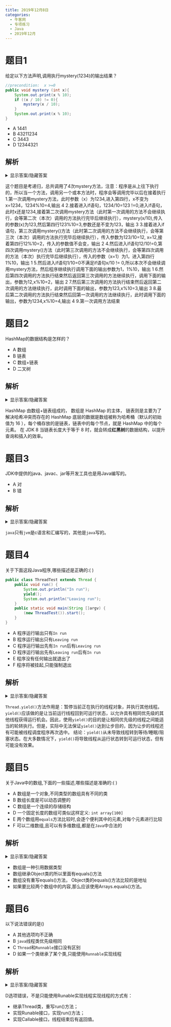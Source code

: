 ```yaml
---
title: 2019年12月8日
categories: 
  - 牛客网
  - 专项练习
  - Java
  - 2019年12月
---
```


# 题目1
给定以下方法声明,调用执行mystery(1234)的输出结果？
```java
//precondition:  x >=0
public void mystery (int x){
    System.out.print(x % 10);
    if ((x / 10) != 0){
        mystery(x / 10);
    }
    System.out.print(x % 10);
}
```
- A 1441
- B 43211234
- C 3443
- D 12344321

## 解析
<details><summary>显示答案/隐藏答案</summary>正确答案: B</details>

这个题目是考递归，总共调用了4次mystery方法，注意：程序是从上往下执行的，所以当一个方法，调用另一个或本方法时，程序会等调用完毕以后在接着执行
1.第一次调用mystery方法，此时参数（x）为1234,进入第四行，x不变为x=1234，1234%10=4,输出 4
2.接着进入if语句，1234/10=123 !=0,进入if语句，此时x还是1234,接着第二次调用mystery方法（此时第一次调用的方法不会继续执行，会等第二次（本次）调用的方法执行完毕后继续执行），mystery(x/10),传入的参数(x)为123,然后第四行123%10=3,参数还是不变为123，输出 3
3.接着进入if语句，第三次调用mystery()方法（此时第二次调用的方法不会继续执行，会等第三次（本次）调用的方法执行完毕后继续执行），传入参数为123/10=12, x=12,接着第四行12%10=2，传入的参数值不会变，输出 2
4.然后进入if语句12/10!=0,第四次调用mystery()方法（此时第三次调用的方法不会继续执行，会等第四次调用的方法（本次）执行完毕后继续执行），传入的参数（x=1）为1，进入第四行1%10，输出 1
5.然后进入if语句1/10=0不满足if语句x/10 != 0,所以本次不会继续调用mystery方法，然后程序继续执行调用下面的输出参数为1，1%10，输出 1
6.然后第四次调用的方法执行结束然后返回第三次调用的方法继续执行，调用下面的输出，参数为12,x%10=2，输出 2
7.然后第三次调用的方法执行结束然后返回第二次调用的方法继续执行，此时调用下面的输出，参数为123,x%10=3,输出 3
8.最后第二次调用的方法执行结束然后回第一次调用的方法继续执行，此时调用下面的输出，参数为1234,x%10=4,输出 4
9.第一次调用方法结束

# 题目2
HashMap的数据结构是怎样的？
- A 数组
- B 链表
- C 数组+链表
- D 二叉树

## 解析
<details><summary>显示答案/隐藏答案</summary>正确答案: C</details>

HashMap 由数组+链表组成的，
数组是 HashMap 的主体，
链表则是主要为了解决哈希冲突而存在的
HashMap 底层的数据是数组被称为哈希桶（默认的初始值为 16 ），每个桶存放的是链表，链表中的每个节点，就是 HashMap 中的每个元素。
在 JDK 8 当链表长度大于等于 8 时，就会转成**红黑树**的数据结构，以提升查询和插入的效率。

# 题目3
JDK中提供的java、javac、jar等开发工具也是用Java编写的。
- A 对
- B 错

## 解析
<details><summary>显示答案/隐藏答案</summary>正确答案: A</details>

`java`只有`jvm`是c语言和汇编写的，其他是`java`写的。

# 题目4
关于下面这段Java程序,哪些描述是正确的:( )
```java
public class ThreadTest extends Thread {
    public void run() {
        System.out.println("In run");
        yield();
        System.out.println("Leaving run");
    }
    public static void main(String []argv) {
        (new ThreadTest()).start();
    }
}
```
- A 程序运行输出只有`In run`
- B 程序运行输出只有`Leaving run`
- C 程序运行输出先有`In run`后有`Leaving run`
- D 程序运行输出先有`Leaving run`后有`In run`
- E 程序没有任何输出就退出了
- F 程序将被挂起,只能强制退出

## 解析
<details><summary>显示答案/隐藏答案</summary>正确答案: C</details>

`Thread.yield()`方法作用是：暂停当前正在执行的线程对象，并执行其他线程。
`yield()`应该做的是让当前运行线程回到可运行状态，以允许具有相同优先级的其他线程获得运行机会。因此，使用`yield()`的目的是让相同优先级的线程之间能适当的轮转执行。但是，实际中无法保证`yield()`达到让步目的，因为让步的线程还有可能被线程调度程序再次选中。
结论：`yield()`从未导致线程转到等待/睡眠/阻塞状态。在大多数情况下，`yield()`将导致线程从运行状态转到可运行状态，但有可能没有效果。

# 题目5
关于Java中的数组,下面的一些描述,哪些描述是准确的:(    )
- A 数组是一个对象,不同类型的数组具有不同的类
- B 数组长度是可以动态调整的
- C 数组是一个连续的存储结构
- D 一个固定长度的数组可类似这样定义: `int array[100]`
- E 两个数组用`equals`方法比较时,会逐个便利其中的元素,对每个元素进行比较
- F 可以二维数组,且可以有多维数组,都是在`Java`中合法的

## 解析
<details><summary>显示答案/隐藏答案</summary>正确答案: ACF</details>

- 数组是一种引用数据类型
- 数组继承Object类的所以里面有equals()方法
- 数组没有重写equals()方法， Object类的equals()方法比较的是地址
- 如果要比较两个数组中的内容,那么应该使用Arrays.equals()方法。


# 题目6
以下说法错误的是()
- A 其他选项均不正确
- B `java`线程类优先级相同
- C `Thread`和`Runnable`接口没有区别
- D 如果一个类继承了某个类,只能使用`Runnable`实现线程

## 解析
<details><summary>显示答案/隐藏答案</summary>正确答案: BCD</details>

D选项错误，不是只能使用Runable实现线程实现线程的方式有：
- 继承Thread类，重写run()方法；
- 实现Runable接口，实现run()方法；
- 实现Callable接口，线程结束后有返回值。
